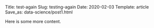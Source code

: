 Title: test-again
Slug: testing-again
Date: 2020-02-03
Template: article
Save_as: data-science/post1.html

Here is some more content.
